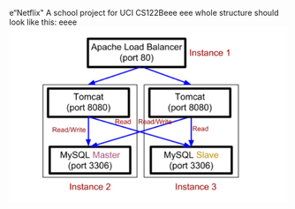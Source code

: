 e“Netflix"
A school project for UCI CS122Beee
eee
whole structure should look like this:
eeee
![image](https://github.com/cxk123/-Netflix-CS122B/blob/master/images/struture.PNG)
